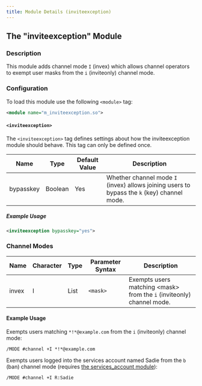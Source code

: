 ```yaml
---
title: Module Details (inviteexception)
---
```


## The "inviteexception" Module

### Description

This module adds channel mode `I` (invex) which allows channel operators to exempt user masks from the `i` (inviteonly) channel mode.

### Configuration

To load this module use the following `<module>` tag:

```xml
<module name="m_inviteexception.so">
```

#### `<inviteexception>`

The `<inviteexception>` tag defines settings about how the inviteexception module should behave. This tag can only be defined once.

Name      | Type    | Default Value | Description
--------- | ------- | ------------- | -----------
bypasskey | Boolean | Yes           | Whether channel mode `I` (invex) allows joining users to bypass the `k` (key) channel mode.

##### Example Usage

```xml
<inviteexception bypasskey="yes">
```

### Channel Modes

Name  | Character | Type | Parameter Syntax | Description
----- | --------- | ---- | ---------------- | -----------
invex | I         | List | `<mask>`         | Exempts users matching &lt;mask&gt; from the `i` (inviteonly) channel mode.

#### Example Usage

Exempts users matching `*!*@example.com` from the `i` (inviteonly) channel mode:

```plaintext
/MODE #channel +I *!*@example.com
```

Exempts users logged into the services account named Sadie from the `b` (ban) channel mode (requires [the services_account module](/2/modules/services_account)):

```plaintext
/MODE #channel +I R:Sadie
```
